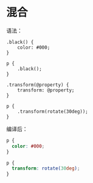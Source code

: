 # 混合

语法：

```less
.black() {
    color: #000;
}

p {
    .black();
}

.transform(@property) {
    transform: @property;
}

p {
    .transform(rotate(30deg));
}
```

编译后：

```css
p {
  color: #000;
}

p {
  transform: rotate(30deg);
}
```

